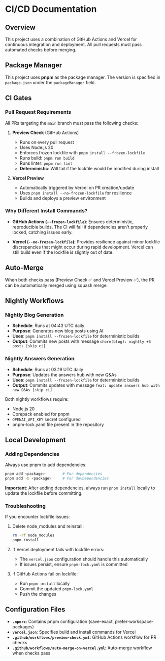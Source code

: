 # CI/CD Documentation

## Overview

This project uses a combination of GitHub Actions and Vercel for continuous integration and deployment. All pull requests must pass automated checks before merging.

## Package Manager

This project uses **pnpm** as the package manager. The version is specified in `package.json` under the `packageManager` field.

## CI Gates

### Pull Request Requirements

All PRs targeting the `main` branch must pass the following checks:

1. **Preview Check** (GitHub Actions)
   - Runs on every pull request
   - Uses Node.js 20
   - Enforces frozen lockfile with `pnpm install --frozen-lockfile`
   - Runs build: `pnpm run build`
   - Runs linter: `pnpm run lint`
   - **Deterministic**: Will fail if the lockfile would be modified during install

2. **Vercel Preview**
   - Automatically triggered by Vercel on PR creation/update
   - Uses `pnpm install --no-frozen-lockfile` for resilience
   - Builds and deploys a preview environment

### Why Different Install Commands?

- **GitHub Actions (`--frozen-lockfile`)**: Ensures deterministic, reproducible builds. The CI will fail if dependencies aren't properly locked, catching issues early.

- **Vercel (`--no-frozen-lockfile`)**: Provides resilience against minor lockfile discrepancies that might occur during rapid development. Vercel can still build even if the lockfile is slightly out of date.

## Auto-Merge

When both checks pass (Preview Check ✅ and Vercel Preview ✅), the PR can be automatically merged using squash merge.

## Nightly Workflows

### Nightly Blog Generation
- **Schedule**: Runs at 04:43 UTC daily
- **Purpose**: Generates new blog posts using AI
- **Uses**: `pnpm install --frozen-lockfile` for deterministic builds
- **Output**: Commits new posts with message `chore(blog): nightly +5 posts [skip ci]`

### Nightly Answers Generation
- **Schedule**: Runs at 03:19 UTC daily
- **Purpose**: Updates the answers hub with new Q&As
- **Uses**: `pnpm install --frozen-lockfile` for deterministic builds
- **Output**: Commits updates with message `feat: update answers hub with new Q&As [skip ci]`

Both nightly workflows require:
- Node.js 20
- Corepack enabled for pnpm
- `OPENAI_API_KEY` secret configured
- pnpm-lock.yaml file present in the repository

## Local Development

### Adding Dependencies

Always use pnpm to add dependencies:
```bash
pnpm add <package>        # For dependencies
pnpm add -D <package>     # For devDependencies
```

**Important**: After adding dependencies, always run `pnpm install` locally to update the lockfile before committing.

### Troubleshooting

If you encounter lockfile issues:

1. Delete node_modules and reinstall:
   ```bash
   rm -rf node_modules
   pnpm install
   ```

2. If Vercel deployment fails with lockfile errors:
   - The `vercel.json` configuration should handle this automatically
   - If issues persist, ensure `pnpm-lock.yaml` is committed

3. If GitHub Actions fail on lockfile:
   - Run `pnpm install` locally
   - Commit the updated `pnpm-lock.yaml`
   - Push the changes

## Configuration Files

- **`.npmrc`**: Contains pnpm configuration (save-exact, prefer-workspace-packages)
- **`vercel.json`**: Specifies build and install commands for Vercel
- **`.github/workflows/preview-check.yml`**: GitHub Actions workflow for PR checks
- **`.github/workflows/auto-merge-on-vercel.yml`**: Auto-merge workflow when checks pass